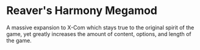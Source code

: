 # Reaver's Harmony Megamod

A massive expansion to X-Com which stays true to the original spirit of the game, yet greatly increases the amount of content, options, and length of the game.